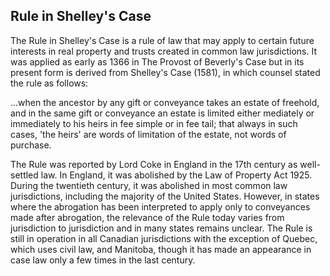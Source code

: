## Rule in Shelley's Case

The Rule in Shelley's Case is a rule of law that may apply to certain future interests in real property and trusts created in common law jurisdictions. It was applied as early as 1366 in The Provost of Beverly's Case but in its present form is derived from Shelley's Case (1581), in which counsel stated the rule as follows:

…when the ancestor by any gift or conveyance takes an estate of freehold, and in the same gift or conveyance an estate is limited either mediately or immediately to his heirs in fee simple or in fee tail; that always in such cases, 'the heirs' are words of limitation of the estate, not words of purchase.

The Rule was reported by Lord Coke in England in the 17th century as well-settled law. In England, it was abolished by the Law of Property Act 1925. During the twentieth century, it was abolished in most common law jurisdictions, including the majority of the United States. However, in states where the abrogation has been interpreted to apply only to conveyances made after abrogation, the relevance of the Rule today varies from jurisdiction to jurisdiction and in many states remains unclear.
The Rule is still in operation in all Canadian jurisdictions with the exception of Quebec, which uses civil law, and Manitoba, though it has made an appearance in case law only a few times in the last century.